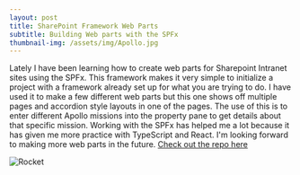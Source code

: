 ```yaml
---
layout: post
title: SharePoint Framework Web Parts
subtitle: Building Web parts with the SPFx
thumbnail-img: /assets/img/Apollo.jpg
---
```


Lately I have been learning how to create web parts for Sharepoint Intranet sites using the SPFx. This framework makes it very simple to initialize a project with a framework already set up for what you are trying to do. I have used it to make a few different web parts but this one shows off multiple pages and accordion style layouts in one of the pages. The use of this is to enter different Apollo missions into the property pane to get details about that specific mission. 
Working with the SPFx has helped me a lot because it has given me more practice with TypeScript and React. I'm looking forward to making more web parts in the future. [Check out the repo here](https://github.com/BHammock33/Apollo-Tracker)

![Rocket](/assets/img/Apollo.jpg)